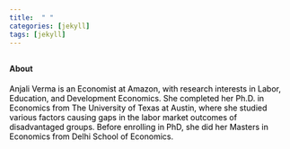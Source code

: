 ```yaml
---
title:  " "
categories: [jekyll]
tags: [jekyll]
---
```


<h4 style="margin-top:30px;" id="working-papers"><strong>About</strong></h4>

<p><font color="#000000">Anjali Verma is an Economist at Amazon, with research interests in Labor, Education, and Development Economics. She completed her Ph.D. in Economics from The University of Texas at Austin, where she studied various factors causing gaps in the labor market outcomes of disadvantaged groups. Before enrolling in PhD, she did her Masters in Economics from Delhi School of Economics.</font></p>

  


